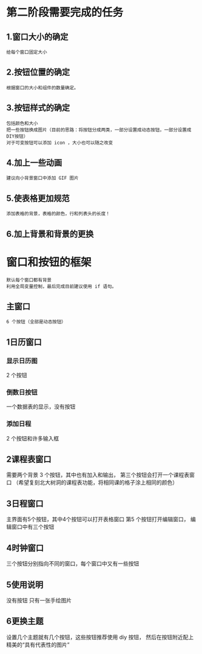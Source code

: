 # 第二阶段需要完成的任务
## 1.窗口大小的确定
    给每个窗口固定大小

## 2.按钮位置的确定
    根据窗口的大小和组件的数量确定。

## 3.按钮样式的确定
    包括颜色和大小
    把一些按钮换成图片（目前的思路：将按钮分成两类，一部分设置成动态按钮，一部分设置成DIY按钮）
    对于可变按钮可以添加 icon ，大小也可以随之改变
## 4.加上一些动画
    建议向小背景窗口中添加 GIF 图片
## 5.使表格更加规范
    添加表格的背景，表格的颜色，行和列表头的长度！
## 6.加上背景和背景的更换

# 窗口和按钮的框架
    默认每个窗口都有背景
    利用全局变量控制，最后完成目前建议使用 if 语句。
## 主窗口
    6 个按钮（全部是动态按钮）
    

## 1日历窗口
### 显示日历图
2 个按钮
### 倒数日按钮
一个数据表的显示，没有按钮
### 添加日程
2 个按钮和许多输入框

## 2课程表窗口
需要两个背景
3 个按钮，其中也有加入和输出， 第三个按钮会打开一个课程表窗口
（希望复刻北大树洞的课程表功能，将相同课的格子涂上相同的颜色）

## 3日程窗口 
主界面有5个按钮，其中4个按钮可以打开表格窗口
第5 个按钮打开编辑窗口， 编辑窗口中有三个按钮

## 4时钟窗口
三个按钮分别指向不同的窗口，每个窗口中又有一些按钮
## 5使用说明
没有按钮 只有一张手绘图片
## 6更换主题
设置几个主题就有几个按钮，这些按钮推荐使用 diy 按钮， 然后在按钮附近配上精美的“具有代表性的图片”
